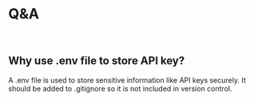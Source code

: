 # Q&A

<br>

## Why use .env file to store API key?
A .env file is used to store sensitive information like API keys securely. It should be added to .gitignore so it is not included in version control.

